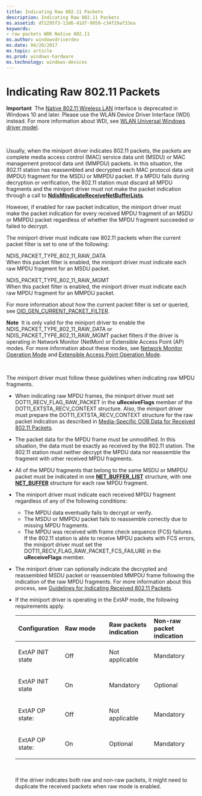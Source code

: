 ```yaml
---
title: Indicating Raw 802.11 Packets
description: Indicating Raw 802.11 Packets
ms.assetid: df2295f3-13d6-41d7-9959-c34f19af33ea
keywords:
- raw packets WDK Native 802.11
ms.author: windowsdriverdev
ms.date: 04/20/2017
ms.topic: article
ms.prod: windows-hardware
ms.technology: windows-devices
---
```


# Indicating Raw 802.11 Packets


**Important**  The [Native 802.11 Wireless LAN](native-802-11-wireless-lan4.md) interface is deprecated in Windows 10 and later. Please use the WLAN Device Driver Interface (WDI) instead. For more information about WDI, see [WLAN Universal Windows driver model](wifi-universal-driver-model.md).

 

Usually, when the miniport driver indicates 802.11 packets, the packets are complete media access control (MAC) service data unit (MSDU) or MAC management protocol data unit (MMPDU) packets. In this situation, the 802.11 station has reassembled and decrypted each MAC protocol data unit (MPDU) fragment for the MSDU or MMPDU packet. If a MPDU fails during decryption or verification, the 802.11 station must discard all MPDU fragments and the miniport driver must not make the packet indication through a call to [**NdisMIndicateReceiveNetBufferLists**](https://msdn.microsoft.com/library/windows/hardware/ff563598).

However, if enabled for raw packet indication, the miniport driver must make the packet indication for every received MPDU fragment of an MSDU or MMPDU packet regardless of whether the MPDU fragment succeeded or failed to decrypt.

The miniport driver must indicate raw 802.11 packets when the current packet filter is set to one of the following:

<a href="" id="ndis-packet-type-802-11-raw-data"></a>NDIS\_PACKET\_TYPE\_802\_11\_RAW\_DATA  
When this packet filter is enabled, the miniport driver must indicate each raw MPDU fragment for an MSDU packet.

<a href="" id="ndis-packet-type-802-11-raw-mgmt"></a>NDIS\_PACKET\_TYPE\_802\_11\_RAW\_MGMT  
When this packet filter is enabled, the miniport driver must indicate each raw MPDU fragment for an MMPDU packet.

For more information about how the current packet filter is set or queried, see [OID\_GEN\_CURRENT\_PACKET\_FILTER](https://msdn.microsoft.com/library/windows/hardware/ff569575).

**Note**  It is only valid for the miniport driver to enable the NDIS\_PACKET\_TYPE\_802\_11\_RAW\_DATA or NDIS\_PACKET\_TYPE\_802\_11\_RAW\_MGMT packet filters if the driver is operating in Network Monitor (NetMon) or Extensible Access Point (AP) modes. For more information about these modes, see [Network Monitor Operation Mode](network-monitor-operation-mode.md) and [Extensible Access Point Operation Mode](extensible-access-point-operation-mode.md).

 

The miniport driver must follow these guidelines when indicating raw MPDU fragments.

-   When indicating raw MPDU frames, the miniport driver must set DOT11\_RECV\_FLAG\_RAW\_PACKET in the **uReceiveFlags** member of the DOT11\_EXTSTA\_RECV\_CONTEXT structure. Also, the miniport driver must prepare the DOT11\_EXTSTA\_RECV\_CONTEXT structure for the raw packet indication as described in [Media-Specific OOB Data for Received 802.11 Packets](media-specific-oob-data-for-received-802-11-packets.md).

-   The packet data for the MPDU frame must be unmodified. In this situation, the data must be exactly as received by the 802.11 station. The 802.11 station must neither decrypt the MPDU data nor reassemble the fragment with other received MPDU fragments.

-   All of the MPDU fragments that belong to the same MSDU or MMPDU packet must be indicated in one [**NET\_BUFFER\_LIST**](https://msdn.microsoft.com/library/windows/hardware/ff568388) structure, with one [**NET\_BUFFER**](https://msdn.microsoft.com/library/windows/hardware/ff568376) structure for each raw MPDU fragment.

-   The miniport driver must indicate each received MPDU fragment regardless of any of the following conditions:
    -   The MPDU data eventually fails to decrypt or verify.
    -   The MSDU or MMPDU packet fails to reassemble correctly due to missing MPDU fragments.
    -   The MPDU was received with frame check sequence (FCS) failures. If the 802.11 station is able to receive MPDU packets with FCS errors, the miniport driver must set the DOT11\_RECV\_FLAG\_RAW\_PACKET\_FCS\_FAILURE in the **uReceiveFlags** member.
-   The miniport driver can optionally indicate the decrypted and reassembled MSDU packet or reassembled MMPDU frame following the indication of the raw MPDU fragments. For more information about this process, see [Guidelines for Indicating Received 802.11 Packets](guidelines-for-indicating-received-802-11-packets.md).

-   If the miniport driver is operating in the ExtAP mode, the following requirements apply.

    <table>
    <colgroup>
    <col width="25%" />
    <col width="25%" />
    <col width="25%" />
    <col width="25%" />
    </colgroup>
    <thead>
    <tr class="header">
    <th align="left">Configuration</th>
    <th align="left">Raw mode</th>
    <th align="left">Raw packets indication</th>
    <th align="left">Non-raw packet indication</th>
    </tr>
    </thead>
    <tbody>
    <tr class="odd">
    <td align="left"><p>ExtAP INIT state</p></td>
    <td align="left"><p>Off</p></td>
    <td align="left"><p>Not applicable</p></td>
    <td align="left"><p>Mandatory</p></td>
    </tr>
    <tr class="even">
    <td align="left"><p>ExtAP INIT state</p></td>
    <td align="left"><p>On</p></td>
    <td align="left"><p>Mandatory</p></td>
    <td align="left"><p>Optional</p></td>
    </tr>
    <tr class="odd">
    <td align="left"><p>ExtAP OP state:</p></td>
    <td align="left"><p>Off</p></td>
    <td align="left"><p>Not applicable</p></td>
    <td align="left"><p>Mandatory</p></td>
    </tr>
    <tr class="even">
    <td align="left"><p>ExtAP OP state:</p></td>
    <td align="left"><p>On</p></td>
    <td align="left"><p>Optional</p></td>
    <td align="left"><p>Mandatory</p></td>
    </tr>
    </tbody>
    </table>

     

    If the driver indicates both raw and non-raw packets, it might need to duplicate the received packets when raw mode is enabled.

 

 





